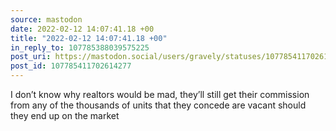 ```yaml
---
source: mastodon
date: 2022-02-12 14:07:41.18 +00
title: "2022-02-12 14:07:41.18 +00"
in_reply_to: 107785388039575225
post_uri: https://mastodon.social/users/gravely/statuses/107785411702614277
post_id: 107785411702614277
---
```

I don’t know why realtors would be mad, they’ll still get their commission from any of the thousands of units that they concede are vacant should they end up on the market


